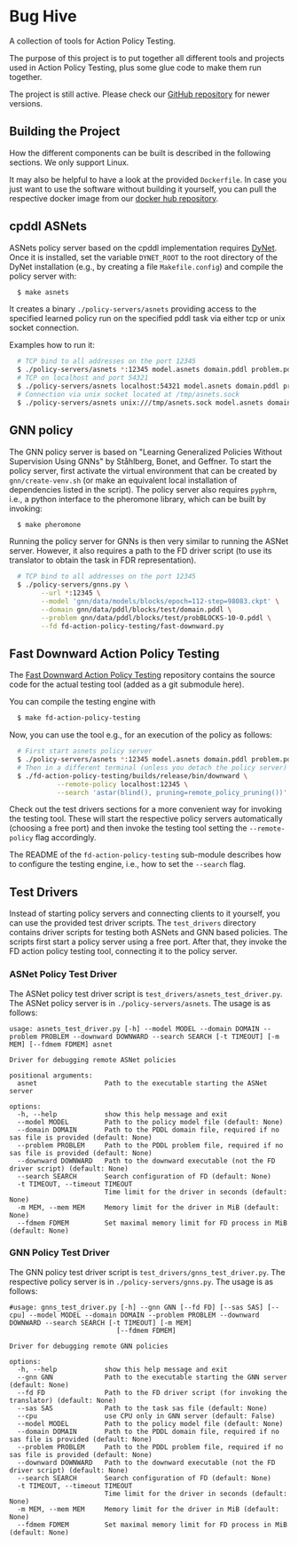 # Bug Hive

A collection of tools for Action Policy Testing.

The purpose of this project is to put together all different tools and projects
used in Action Policy Testing, plus some glue code to make them run together.

The project is still active.
Please check our [GitHub repository](https://github.com/fai-saarland/bughive) for newer versions.

## Building the Project

How the different components can be built is described in the following sections.
We only support Linux.

It may also be helpful to have a look at the provided `Dockerfile`.
In case you just want to use the software without building it yourself, you can pull the respective docker image from our [docker hub repository](https://hub.docker.com/repository/docker/janeisenhut/bughive).

## cpddl ASNets

ASNets policy server based on the cpddl implementation requires
[DyNet](https://github.com/clab/dynet). Once it is installed, set the
variable ``DYNET_ROOT`` to the root directory of the DyNet installation (e.g.,
by creating a file ``Makefile.config``) and compile the policy server with:

```sh
  $ make asnets
```

It creates a binary ``./policy-servers/asnets`` providing access to the specified learned
policy run on the specified pddl task via either tcp or unix socket connection.

Examples how to run it:

```sh
  # TCP bind to all addresses on the port 12345
  $ ./policy-servers/asnets *:12345 model.asnets domain.pddl problem.pddl
  # TCP on localhost and port 54321
  $ ./policy-servers/asnets localhost:54321 model.asnets domain.pddl problem.pddl
  # Connection via unix socket located at /tmp/asnets.sock
  $ ./policy-servers/asnets unix:///tmp/asnets.sock model.asnets domain.pddl problem.pddl
```

## GNN policy

The GNN policy server is based on "Learning Generalized Policies Without Supervision Using GNNs" by Ståhlberg, Bonet,
and Geffner.
To start the policy server, first activate the virtual environment that can be
created by `gnn/create-venv.sh` (or make an equivalent local installation of
dependencies listed in the script).
The policy server also requires `pyphrm`, i.e., a python interface to the
pheromone library, which can be built by invoking:
```sh
  $ make pheromone
```

Running the policy server for GNNs is then very similar to running the ASNet server.
However, it also requires a path to the FD driver script (to use its translator
to obtain the task in FDR representation).
```sh
  # TCP bind to all addresses on the port 12345
  $ ./policy-servers/gnns.py \
        --url *:12345 \
        --model 'gnn/data/models/blocks/epoch=112-step=98083.ckpt' \
        --domain gnn/data/pddl/blocks/test/domain.pddl \
        --problem gnn/data/pddl/blocks/test/probBLOCKS-10-0.pddl \
        --fd fd-action-policy-testing/fast-downward.py
```


## Fast Downward Action Policy Testing

The [Fast Downward Action Policy Testing](https://github.com/fai-saarland/fd-action-policy-testing) repository contains the source code for the actual testing tool (added as a git submodule here).

You can compile the testing engine with

```sh
  $ make fd-action-policy-testing
```

Now, you can use the tool e.g., for an execution of the policy as follows:

```sh
  # First start asnets policy server
  $ ./policy-servers/asnets *:12345 model.asnets domain.pddl problem.pddl
  # Then in a different terminal (unless you detach the policy server)
  $ ./fd-action-policy-testing/builds/release/bin/downward \
            --remote-policy localhost:12345 \
            --search 'astar(blind(), pruning=remote_policy_pruning())'
```

Check out the test drivers sections for a more convenient way for invoking the testing tool.
These will start the respective policy servers automatically (choosing a free port) and then invoke the testing tool setting the `--remote-policy` flag accordingly.

The README of the `fd-action-policy-testing` sub-module describes how to configure the testing engine, i.e., how to set the `--search` flag.

## Test Drivers

Instead of starting policy servers and connecting clients to it yourself, you can use the provided test driver scripts.
The ``test_drivers`` directory contains driver scripts for testing both ASNets and GNN based policies.
The scripts first start a policy server using a free port.
After that, they invoke the FD action policy testing tool, connecting it to the policy server.

### ASNet Policy Test Driver

The ASNet policy test driver script is `test_drivers/asnets_test_driver.py`. 
The ASNet policy server is in `./policy-servers/asnets`.
The usage is as follows:

```
usage: asnets_test_driver.py [-h] --model MODEL --domain DOMAIN --problem PROBLEM --downward DOWNWARD --search SEARCH [-t TIMEOUT] [-m MEM] [--fdmem FDMEM] asnet

Driver for debugging remote ASNet policies

positional arguments:
  asnet                 Path to the executable starting the ASNet server

options:
  -h, --help            show this help message and exit
  --model MODEL         Path to the policy model file (default: None)
  --domain DOMAIN       Path to the PDDL domain file, required if no sas file is provided (default: None)
  --problem PROBLEM     Path to the PDDL problem file, required if no sas file is provided (default: None)
  --downward DOWNWARD   Path to the downward executable (not the FD driver script) (default: None)
  --search SEARCH       Search configuration of FD (default: None)
  -t TIMEOUT, --timeout TIMEOUT
                        Time limit for the driver in seconds (default: None)
  -m MEM, --mem MEM     Memory limit for the driver in MiB (default: None)
  --fdmem FDMEM         Set maximal memory limit for FD process in MiB (default: None)
```

### GNN Policy Test Driver

The GNN policy test driver script is `test_drivers/gnns_test_driver.py`. 
The respective policy server is in `./policy-servers/gnns.py`.
The usage is as follows:

```
#usage: gnns_test_driver.py [-h] --gnn GNN [--fd FD] [--sas SAS] [--cpu] --model MODEL --domain DOMAIN --problem PROBLEM --downward DOWNWARD --search SEARCH [-t TIMEOUT] [-m MEM]
                           [--fdmem FDMEM]

Driver for debugging remote GNN policies

options:
  -h, --help            show this help message and exit
  --gnn GNN             Path to the executable starting the GNN server (default: None)
  --fd FD               Path to the FD driver script (for invoking the translator) (default: None)
  --sas SAS             Path to the task sas file (default: None)
  --cpu                 use CPU only in GNN server (default: False)
  --model MODEL         Path to the policy model file (default: None)
  --domain DOMAIN       Path to the PDDL domain file, required if no sas file is provided (default: None)
  --problem PROBLEM     Path to the PDDL problem file, required if no sas file is provided (default: None)
  --downward DOWNWARD   Path to the downward executable (not the FD driver script) (default: None)
  --search SEARCH       Search configuration of FD (default: None)
  -t TIMEOUT, --timeout TIMEOUT
                        Time limit for the driver in seconds (default: None)
  -m MEM, --mem MEM     Memory limit for the driver in MiB (default: None)
  --fdmem FDMEM         Set maximal memory limit for FD process in MiB (default: None)

```
